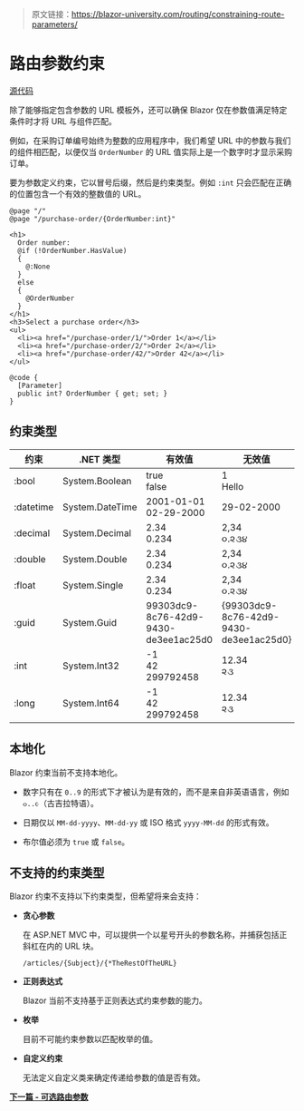 > 原文链接：https://blazor-university.com/routing/constraining-route-parameters/

# 路由参数约束
[源代码](https://github.com/mrpmorris/blazor-university/tree/master/src/Routing/ConstrainingRouteParameters)

除了能够指定包含参数的 URL 模板外，还可以确保 Blazor 仅在参数值满足特定条件时才将 URL 与组件匹配。

例如，在采购订单编号始终为整数的应用程序中，我们希望 URL 中的参数与我们的组件相匹配，以便仅当 `OrderNumber` 的 URL 值实际上是一个数字时才显示采购订单。

要为参数定义约束，它以冒号后缀，然后是约束类型。例如 `:int` 只会匹配在正确的位置包含一个有效的整数值的 URL。

```
@page "/"
@page "/purchase-order/{OrderNumber:int}"

<h1>
  Order number:
  @if (!OrderNumber.HasValue)
  {
    @:None
  }
  else
  {
    @OrderNumber
  }
</h1>
<h3>Select a purchase order</h3>
<ul>
  <li><a href="/purchase-order/1/">Order 1</a></li>
  <li><a href="/purchase-order/2/">Order 2</a></li>
  <li><a href="/purchase-order/42/">Order 42</a></li>
</ul>

@code {
  [Parameter]
  public int? OrderNumber { get; set; }
}
```

## 约束类型
约束 | .NET 类型 | 有效值 | 无效值
--- | --- | --- | ---
:bool |	System.Boolean	| true<br> false| 1<br> Hello
:datetime |	System.DateTime |	2001-01-01 <br> 02-29-2000 | 29-02-2000
:decimal |	System.Decimal	| 2.34 <br> 0.234 | 2,34 <br> ૦.૨૩૪
:double |	System.Double	 | 2.34 <br>  0.234 | 2,34 <br> ૦.૨૩૪
:float |	System.Single	| 2.34 <br> 0.234 | 2,34 <br> ૦.૨૩૪
:guid |	System.Guid	| 99303dc9-8c76-42d9-9430-de3ee1ac25d0 | {99303dc9-8c76-42d9-9430-de3ee1ac25d0}
:int	| System.Int32	| -1 <br> 42 <br> 299792458 | 12.34 <br> ૨૩
:long	| System.Int64	| -1 <br> 42 <br> 299792458 | 12.34 <br> ૨૩


## 本地化
Blazor 约束当前不支持本地化。

- 数字只有在 `0..9` 的形式下才被认为是有效的，而不是来自非英语语言，例如 `૦..૯`（古吉拉特语）。

- 日期仅以 `MM-dd-yyyy`、`MM-dd-yy` 或 ISO 格式 `yyyy-MM-dd` 的形式有效。

- 布尔值必须为 `true` 或 `false`。

## 不支持的约束类型
Blazor 约束不支持以下约束类型，但希望将来会支持：

- **贪心参数**

    在 ASP.NET MVC 中，可以提供一个以星号开头的参数名称，并捕获包括正斜杠在内的 URL 块。

    `/articles/{Subject}/{*TheRestOfTheURL}`

- **正则表达式**

    Blazor 当前不支持基于正则表达式约束参数的能力。

 - **枚举**

    目前不可能约束参数以匹配枚举的值。

- **自定义约束**

    无法定义自定义类来确定传递给参数的值是否有效。



**[下一篇 - 可选路由参数](https://feiyun0112.github.io/blazor-university.zh-cn/routing/optional-route-parameters)**